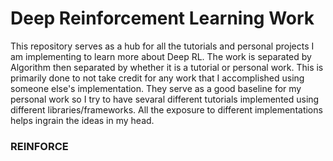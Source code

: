 # Deep Reinforcement Learning Work
This repository serves as a hub for all the tutorials and personal projects
I am implementing to learn more about Deep RL. The work is separated by Algorithm
then separated by whether it is a tutorial or personal work. This is primarily done to not take credit for any work
that I accomplished using someone else's implementation. They serve as a good baseline for my personal work so I try to have sevaral different tutorials implemented using different libraries/frameworks. All the exposure to different implementations helps ingrain the ideas in my head. 

### REINFORCE

